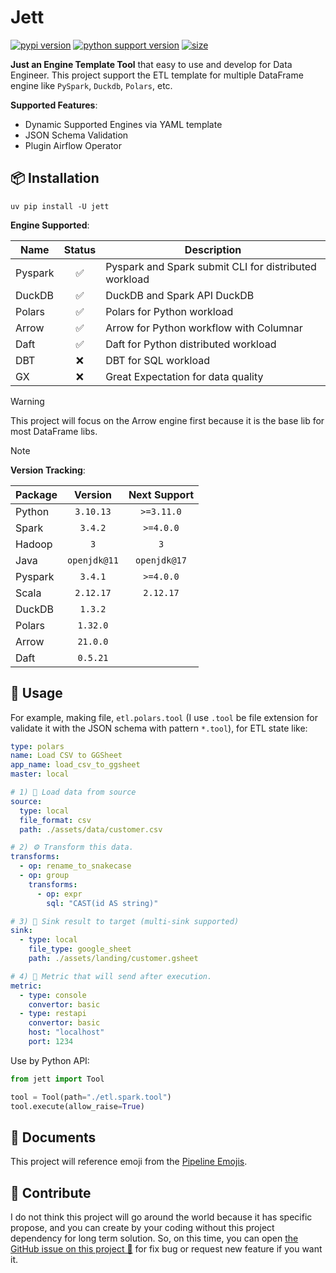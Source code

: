# Jett

[![pypi version](https://img.shields.io/pypi/v/jett)](https://pypi.org/project/jett/)
[![python support version](https://img.shields.io/pypi/pyversions/jett)](https://pypi.org/project/jett/)
[![size](https://img.shields.io/github/languages/code-size/ddeutils/jett)](https://github.com/ddeutils/jett)

**Just an Engine Template Tool** that easy to use and develop for Data Engineer.
This project support the ETL template for multiple DataFrame engine like
`PySpark`, `Duckdb`, `Polars`, etc.

**Supported Features**:

- Dynamic Supported Engines via YAML template
- JSON Schema Validation
- Plugin Airflow Operator

## 📦 Installation

```shell
uv pip install -U jett
```

**Engine Supported**:

| Name    | Status | Description                                           |
|---------|:------:|-------------------------------------------------------|
| Pyspark |   ✅    | Pyspark and Spark submit CLI for distributed workload |
| DuckDB  |   ✅    | DuckDB and Spark API DuckDB                           |
| Polars  |   ✅    | Polars for Python workload                            |
| Arrow   |   ✅    | Arrow for Python workflow with Columnar               |
| Daft    |   ✅    | Daft for Python distributed workload                  |
| DBT     |   ❌    | DBT for SQL workload                                  |
| GX      |   ❌    | Great Expectation for data quality                    |

> [!WARNING]
> This project will focus on the Arrow engine first because it is the base lib
> for most DataFrame libs.

> [!NOTE]
> **Version Tracking**:
>
> | Package |   Version    | Next Support |
> |---------|:------------:|:------------:|
> | Python  |  `3.10.13`   |  `>=3.11.0`  |
> | Spark   |   `3.4.2`    |  `>=4.0.0`   |
> | Hadoop  |     `3`      |     `3`      |
> | Java    | `openjdk@11` | `openjdk@17` |
> | Pyspark |   `3.4.1`    |  `>=4.0.0`   |
> | Scala   |  `2.12.17`   |  `2.12.17`   |
> | DuckDB  |   `1.3.2`    |              |
> | Polars  |   `1.32.0`   |              |
> | Arrow   |   `21.0.0`   |              |
> | Daft    |   `0.5.21`   |              |

## 📝 Usage

For example, making file, `etl.polars.tool` (I use `.tool` be file extension for validate
it with the JSON schema with pattern `*.tool`), for ETL state like:

```yaml
type: polars
name: Load CSV to GGSheet
app_name: load_csv_to_ggsheet
master: local

# 1) 🚰 Load data from source
source:
  type: local
  file_format: csv
  path: ./assets/data/customer.csv

# 2) ⚙️ Transform this data.
transforms:
  - op: rename_to_snakecase
  - op: group
    transforms:
      - op: expr
        sql: "CAST(id AS string)"

# 3) 🎯 Sink result to target (multi-sink supported)
sink:
  - type: local
    file_type: google_sheet
    path: ./assets/landing/customer.gsheet

# 4) 📩 Metric that will send after execution.
metric:
  - type: console
    convertor: basic
  - type: restapi
    convertor: basic
    host: "localhost"
    port: 1234
```

Use by Python API:

```python
from jett import Tool

tool = Tool(path="./etl.spark.tool")
tool.execute(allow_raise=True)
```

## 📖 Documents

This project will reference emoji from the [Pipeline Emojis](https://emojidb.org/pipeline-emojis).

## 💬 Contribute

I do not think this project will go around the world because it has specific propose,
and you can create by your coding without this project dependency for long term
solution. So, on this time, you can open [the GitHub issue on this project 🙌](https://github.com/ddeutils/jett/issues)
for fix bug or request new feature if you want it.
